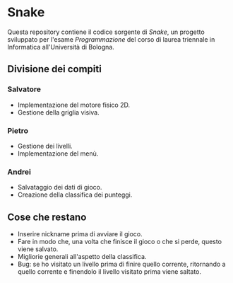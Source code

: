 # Snake

Questa repository contiene il codice sorgente di _Snake_, un progetto sviluppato per l'esame _Programmazione_ del corso di laurea triennale in Informatica all'Università di Bologna.

## Divisione dei compiti

### Salvatore
- Implementazione del motore fisico 2D.
- Gestione della griglia visiva.

### Pietro
- Gestione dei livelli.
- Implementazione del menù.

### Andrei
- Salvataggio dei dati di gioco.
- Creazione della classifica dei punteggi.

## Cose che restano
- Inserire nickname prima di avviare il gioco.
- Fare in modo che, una volta che finisce il gioco o che si perde, questo viene salvato.
- Migliorie generali all'aspetto della classifica.
- Bug: se ho visitato un livello prima di finire quello corrente, ritornando a quello
corrente e finendolo il livello visitato prima viene saltato.